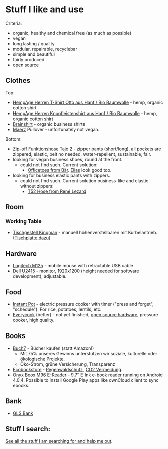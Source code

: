 # Stuff I like and use

Criteria:
* organic, healthy and chemical free (as much as possible)
* vegan
* long lasting / quality
* modular, repairable, recyclebar
* simple and beautiful
* fairly produced
* open source

## Clothes

Top:

* [HempAge Herren T-Shirt Otto aus Hanf / Bio Baumwolle](http://www.biotextilien-allgaeu.de/HempAge+herren+T-Shirt+Otto+Hanf+Bio+Baumwolle.htm) - hemp, organic cotton shirt
* [HempAge Herren Knopfleistenshirt aus Hanf / Bio Baumwolle](http://www.biotextilien-allgaeu.de/HempAge+Herren+Knopfleistenshirt+Hanf+Bio+Baumwolle,i2.htm) - hemp, organic cotton shirt
* [Brainshirt](http://www.brainshirt.eu/) - organic business shirts
* [Maerz](https://www.maerz.de) Pullover - unfortunately not vegan.

Bottom:

* [Zip-off Funktionshose Tajo 2](http://www.maier-sports.com/de/produkte/herren/katalog/hosen/zip-funktionshose-tajo-2/) - zipper pants (short/long), all pockets are zippered, elastic, belt no needed, water-repellent, sustainable, fair.
* looking for vegan business shoes, round at the front.
   * could not find such. Current solution:
      * [Officetoes from Bär](http://www.baer-schuhe.de/officetoes-1616). [Elias](http://www.baer-schuhe.de/elias-1590) look good too.
* looking for business elastic pants with zippers.
  * could not find such. Current solution business-like and elastic without zippers:
    * [T52 Hose from René Lezard](https://www.rene-lezard.com/men/clothing/hose/slim-fit/product/Hose-001.62.07.H613.S.2499.999)

## Room

### Working Table

* [Tischgestell Kingman](http://www.ergobasis.de/marken/ergobasis/tischgestelle/2542/tischgestell-kingman) - manuell höhenverstellbaren mit Kurbelantrieb. ([Tischplatte dazu](http://www.ergobasis.de/bueromoebel-und-zubehoer/tischplatten/eckige-tischplatten/120-x-80-cm/374/tischplatte-120-x-80-cm))

## Hardware

* [Logitech M125](http://support.logitech.com/en/product/mouse-m125) - mobile mouse with retractable USB cable
* [Dell U2415](http://accessories.ap.dell.com/sna/productdetail.aspx?c=hk&cs=hkdhs1&l=en&s=dhs&sku=391-BBUW&redirect=1) -  monitor, 1920x1200 (height needed for software development), adjustable.

## Food

* [Instant Pot](http://instantpot.com/) - electric pressure cooker with timer ("press and forget", "schedule"). For rice, potatoes, lentils, etc.
* [Everycook](http://everycook.org/) (better) - not yet finished, [open source hardware](https://twitter.com/nikolayhg/status/635509922109759489), pressure cooker, high quality.

## Books

* [Buch7](https://www.buch7.de) - Bücher kaufen (statt Amazon!)
    * Mit 75% unseres Gewinns unterstützen wir soziale, kulturelle oder ökologische Projekte.
    * Öko-Strom, grüne Versicherung, Transparenz
* [Ecobookstore](https://www.ecobookstore.de) - [Regenwaldschutz](https://www.ecobookstore.de/shop/action/mymagazine/63449/unterstuetzung_regenwaldschutz.html?aUrl=90008524), [CO2 Vermeidung](https://www.ecobookstore.de/shop/action/mymagazine/92562/co2_vermeidung.html?aUrl=90008524).
* [Onyx Boox M96 E-Reader](https://onyx-boox.com/shop/onyx-boox-m96-universe-97-inch-e-ink-pearl-display-e-book-reader-google-play-ivona-text-speech-bluetooth-4-0-low-energy-powered-android-4-0-4/) - 9.7″ E Ink e-book reader running on Android 4.0.4. Possible to install Google Play apps like ownCloud client to sync ebooks.

## Bank

* [GLS Bank](https://www.gls.de)

## Stuff I search:
[See all the stuff I am searching for and help me out](https://github.com/nikolaygit/stuff/labels/searching).
